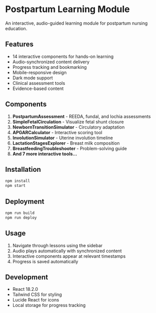 # Postpartum Learning Module

An interactive, audio-guided learning module for postpartum nursing education.

## Features
- 14 interactive components for hands-on learning
- Audio-synchronized content delivery
- Progress tracking and bookmarking
- Mobile-responsive design
- Dark mode support
- Clinical assessment tools
- Evidence-based content

## Components
1. **PostpartumAssessment** - REEDA, fundal, and lochia assessments
2. **SimpleFetalCirculation** - Visualize fetal shunt closure
3. **NewbornTransitionSimulator** - Circulatory adaptation
4. **APGARCalculator** - Interactive scoring tool
5. **InvolutionSimulator** - Uterine involution timeline
6. **LactationStagesExplorer** - Breast milk composition
7. **BreastfeedingTroubleshooter** - Problem-solving guide
8. **And 7 more interactive tools...**

## Installation
```bash
npm install
npm start
```

## Deployment
```bash
npm run build
npm run deploy
```

## Usage
1. Navigate through lessons using the sidebar
2. Audio plays automatically with synchronized content
3. Interactive components appear at relevant timestamps
4. Progress is saved automatically

## Development
- React 18.2.0
- Tailwind CSS for styling
- Lucide React for icons
- Local storage for progress tracking
